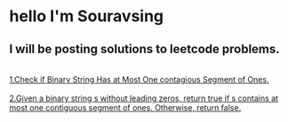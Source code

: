 # hello I'm Souravsing
## I will be posting solutions to leetcode problems.
<br>
<a href="1">1.Check if Binary String Has at Most One contagious Segment of Ones.</a><br><br>
<a href="1">2.Given a binary string s ​​​​​without leading zeros, return true​​​ if s contains at most one contiguous segment of ones. Otherwise, return false.</a>
